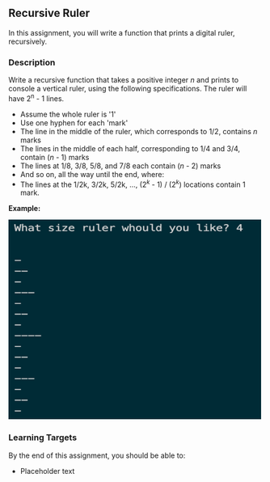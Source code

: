 ## Recursive Ruler

In this assignment, you will write a function that prints a digital ruler, recursively.

### Description

Write a recursive function that takes a positive integer _n_ and prints to console a vertical ruler, using the following specifications. The ruler will have 2<sup>n</sup> - 1 lines.

- Assume the whole ruler is '1'
- Use one hyphen for each 'mark'
- The line in the middle of the ruler, which corresponds to 1/2, contains _n_ marks
- The lines in the middle of each half, corresponding to 1/4 and 3/4, contain (_n_ - 1) marks
- The lines at 1/8, 3/8, 5/8, and 7/8 each contain (_n_ - 2) marks
- And so on, all the way until the end, where:
- The lines at the 1/2k, 3/2k, 5/2k, ..., (2<sup>_k_</sup> - 1) / (2<sup>_k_</sup>) locations contain 1 mark.

**Example:**

<img src="./recursive-ruler-example.jpg" alt="Recursive Ruler Example" width="500" height="395">

### Learning Targets

By the end of this assignment, you should be able to:

- Placeholder text
